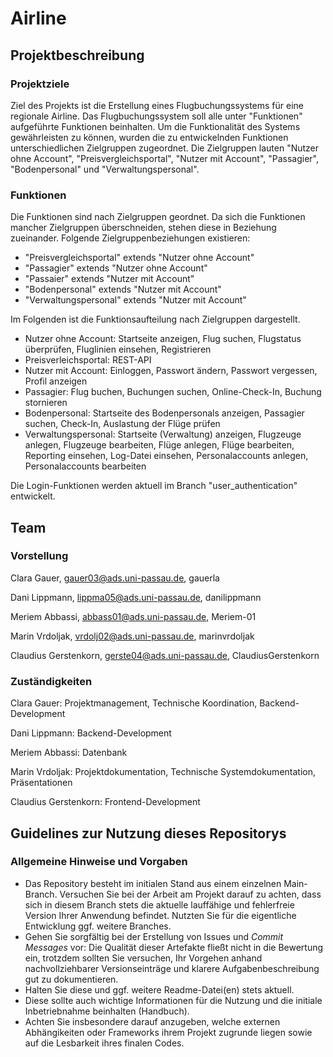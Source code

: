 # Airline

## Projektbeschreibung

### Projektziele

Ziel des Projekts ist die Erstellung eines Flugbuchungssystems für eine regionale Airline. Das Flugbuchungssystem soll alle unter "Funktionen" aufgeführte Funktionen beinhalten. Um die Funktionalität des Systems gewährleisten zu können, wurden die zu entwickelnden Funktionen unterschiedlichen Zielgruppen zugeordnet. Die Zielgruppen lauten "Nutzer ohne Account", "Preisvergleichsportal", "Nutzer mit Account", "Passagier", "Bodenpersonal" und "Verwaltungspersonal".

### Funktionen

Die Funktionen sind nach Zielgruppen geordnet. Da sich die Funktionen mancher Zielgruppen überschneiden, stehen diese in Beziehung zueinander. Folgende Zielgruppenbeziehungen existieren:

* "Preisvergleichsportal" extends "Nutzer ohne Account"
* "Passagier" extends "Nutzer ohne Account"
* "Passaier" extends "Nutzer mit Account"
* "Bodenpersonal" extends "Nutzer mit Account"
* "Verwaltungspersonal" extends "Nutzer mit Account"

Im Folgenden ist die Funktionsaufteilung nach Zielgruppen dargestellt.

* Nutzer ohne Account: Startseite anzeigen, Flug suchen, Flugstatus überprüfen, Fluglinien einsehen, Registrieren
* Preisverleichsportal: REST-API
* Nutzer mit Account: Einloggen, Passwort ändern, Passwort vergessen, Profil anzeigen
* Passagier: Flug buchen, Buchungen suchen, Online-Check-In, Buchung stornieren
* Bodenpersonal: Startseite des Bodenpersonals anzeigen, Passagier suchen, Check-In, Auslastung der Flüge prüfen
* Verwaltungspersonal: Startseite (Verwaltung) anzeigen, Flugzeuge anlegen, Flugzeuge bearbeiten, Flüge anlegen, Flüge bearbeiten, Reporting einsehen, Log-Datei einsehen, Personalaccounts anlegen, Personalaccounts bearbeiten

Die Login-Funktionen werden aktuell im Branch "user_authentication" entwickelt.


## Team

### Vorstellung

Clara Gauer, gauer03@ads.uni-passau.de, gauerla

Dani Lippmann, lippma05@ads.uni-passau.de, danilippmann

Meriem Abbassi, abbass01@ads.uni-passau.de, Meriem-01

Marin Vrdoljak, vrdolj02@ads.uni-passau.de, marinvrdoljak

Claudius Gerstenkorn, gerste04@ads.uni-passau.de, ClaudiusGerstenkorn


### Zuständigkeiten

Clara Gauer: Projektmanagement, Technische Koordination, Backend-Development

Dani Lippmann: Backend-Development

Meriem Abbassi: Datenbank

Marin Vrdoljak: Projektdokumentation, Technische Systemdokumentation, Präsentationen

Claudius Gerstenkorn: Frontend-Development


## Guidelines zur Nutzung dieses Repositorys

### Allgemeine Hinweise und Vorgaben

* Das Repository besteht im initialen Stand aus einem einzelnen Main-Branch. Versuchen Sie bei der Arbeit am Projekt darauf zu achten, dass sich in diesem Branch stets die aktuelle lauffähige und fehlerfreie Version Ihrer Anwendung befindet. Nutzten Sie für die eigentliche Entwicklung ggf. weitere Branches.
* Gehen Sie sorgfältig bei der Erstellung von Issues und *Commit Messages* vor: Die Qualität dieser Artefakte fließt nicht in die Bewertung ein, trotzdem sollten Sie versuchen, Ihr Vorgehen anhand nachvollziehbarer Versionseinträge und klarere Aufgabenbeschreibung gut zu dokumentieren.
* Halten Sie diese und ggf. weitere Readme-Datei(en) stets aktuell.
* Diese sollte auch wichtige Informationen für die Nutzung und die initiale Inbetriebnahme beinhalten (Handbuch).
* Achten Sie insbesondere darauf anzugeben, welche externen Abhängikeiten oder Frameworks ihrem Projekt zugrunde liegen sowie auf die Lesbarkeit ihres finalen Codes.
